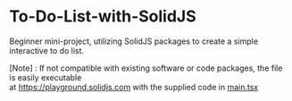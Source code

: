 # To-Do-List-with-SolidJS
Beginner mini-project, utilizing SolidJS packages to create a simple interactive to do list.

[Note] : If not compatible with existing software or code packages, the file is easily executable
<br>at https://playground.solidjs.com with the supplied code in <a href="https://github.com/jonabako/To-Do-List-with-SolidJS/blob/main/main.tsx">main.tsx</a>
